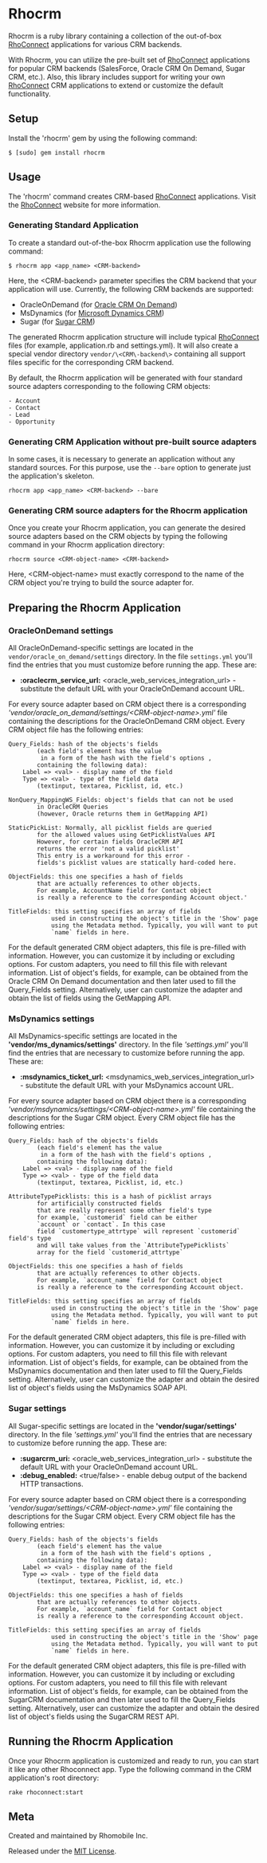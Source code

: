 Rhocrm
===

Rhocrm is a ruby library containing a collection of the out-of-box [RhoConnect](http://rhomobile.com/products/rhoconnect) applications 
for various CRM backends.  

With Rhocrm, you can utilize the pre-built set of [RhoConnect](http://rhomobile.com/products/rhoconnect/) applications 
for popular CRM backends (SalesForce, Oracle CRM On Demand, Sugar CRM, etc.). Also, this library includes support for writing your own [RhoConnect](http://rhomobile.com/products/rhoconnect/)
CRM applications to extend or customize the default functionality.

## Setup
Install the 'rhocrm' gem by using the following command:

	$ [sudo] gem install rhocrm


## Usage
The 'rhocrm' command creates CRM-based [RhoConnect](http://rhomobile.com/products/rhoconnect/) applications.
Visit the [RhoConnect](http://rhomobile.com/products/rhoconnect/) website for more information.

### Generating Standard Application

To create a standard out-of-the-box Rhocrm application use the following command:

	$ rhocrm app <app_name> <CRM-backend>

Here, the \<CRM\-backend\> parameter specifies the CRM backend that your application will use.
Currently, the following CRM backends are supported:

   - OracleOnDemand (for [Oracle CRM On Demand](http://crmondemand.oracle.com))
   - MsDynamics (for [Microsoft Dynamics CRM](http://www.microsoft.com/en-us/dynamics/default.aspx))
   - Sugar (for [Sugar CRM](http://http://www.sugarcrm.com/crm/))

The generated Rhocrm application structure will include typical [RhoConnect](http://rhomobile.com/products/rhoconnect/)
files (for example, application.rb and settings.yml). It will also create a special vendor directory `vendor/\<CRM\-backend\>`
containing all support files specific for the corresponding CRM backend.

By default, the Rhocrm application will be generated with four standard source adapters corresponding
to the following CRM objects:
	
	- Account
	- Contact
	- Lead
	- Opportunity


### Generating CRM Application without pre-built source adapters

In some cases, it is necessary to generate an application without any standard sources.
For this purpose, use the `--bare` option to generate just the application's skeleton.

	rhocrm app <app_name> <CRM-backend> --bare
	
	
### Generating CRM source adapters for the Rhocrm application

Once you create your Rhocrm application, you can generate the desired source adapters
based on the CRM objects by typing the following command in your Rhocrm application directory:

	rhocrm source <CRM-object-name> <CRM-backend>
	
Here, \<CRM\-object\-name\> must exactly correspond to the name of the CRM object you're trying to
build the source adapter for.

## Preparing the Rhocrm Application

### OracleOnDemand settings
All OracleOnDemand-specific settings are located in the `vendor/oracle_on_demand/settings` directory.
In the file `settings.yml` you'll find the entries that you must customize before running the app.
These are:

- **:oraclecrm_service_url:** <oracle_web_services_integration_url> - substitute the default URL with your OracleOnDemand account URL.

For every source adapter based on CRM object there is a corresponding *'vendor/oracle_on_demand/settings/\<CRM\-object\-name\>.yml'*
file containing the descriptions for the OracleOnDemand CRM object.
Every CRM object file has the following entries:

	Query_Fields: hash of the objects's fields 
			(each field's element has the value 
			 in a form of the hash with the field's options , 
			containing the following data):
      	Label => <val> - display name of the field
      	Type => <val> - type of the field data 
			(textinput, textarea, Picklist, id, etc.)
			
	NonQuery_MappingWS_Fields: object's fields that can not be used
	 		in OracleCRM Queries 
			(however, Oracle returns them in GetMapping API)

	StaticPickList: Normally, all picklist fields are queried 
			for the allowed values using GetPicklistValues API
            However, for certain fields OracleCRM API 
			returns the error 'not a valid picklist'
            This entry is a workaround for this error - 
			fields's picklist values are statically hard-coded here.

	ObjectFields: this one specifies a hash of fields 
			that are actually references to other objects. 
         	For example, AccountName field for Contact object 
			is really a reference to the corresponding Account object.'
	
	TitleFields: this setting specifies an array of fields
				used in constructing the object's title in the 'Show' page
				using the Metadata method. Typically, you will want to put 
				`name` fields in here.

For the default generated CRM object adapters, this file is pre-filled with information. However, you can customize it by including or excluding
options. For custom adapters, you need to fill this file with relevant information. List of object's fields, for example, can be obtained
from the Oracle CRM On Demand documentation and then later used to fill the Query_Fields setting. Alternatively, user can customize the adapter and obtain 
the list of fields using the GetMapping API.
 

### MsDynamics settings
All MsDynamics-specific settings are located in the **'vendor/ms_dynamics/settings'** directory.
In the file *'settings.yml'* you'll find the entries that are necessary to customize before running the app.
These are:

- **:msdynamics_ticket_url:** <msdynamics_web_services_integration_url> - substitute the default URL with your MsDynamics account URL.

For every source adapter based on CRM object there is a corresponding *'vendor/msdynamics/settings/\<CRM\-object\-name\>.yml'*
file containing the descriptions for the Sugar CRM object.
Every CRM object file has the following entries:

	Query_Fields: hash of the objects's fields 
			(each field's element has the value 
			 in a form of the hash with the field's options , 
			containing the following data):
      	Label => <val> - display name of the field
      	Type => <val> - type of the field data 
			(textinput, textarea, Picklist, id, etc.)
	
	AttributeTypePicklists: this is a hash of picklist arrays
			for artificially constructed fields
	    	that are really represent some other field's type
			for example, `customerid` field can be either
			`account` or `contact`. In this case
			field `customertype_attrtype` will represent `customerid` field's type
			and will take values from the `AttributeTypePicklists`
			array for the field `customerid_attrtype`

	ObjectFields: this one specifies a hash of fields 
			that are actually references to other objects. 
         	For example, `account_name` field for Contact object 
			is really a reference to the corresponding Account object.
	
	TitleFields: this setting specifies an array of fields
				used in constructing the object's title in the 'Show' page
				using the Metadata method. Typically, you will want to put 
				`name` fields in here.

For the default generated CRM object adapters, this file is pre-filled with information. However, you can customize it by including or excluding
options. For custom adapters, you need to fill this file with relevant information. List of object's fields, for example, can be obtained
from the MsDynamics documentation and then later used to fill the Query_Fields setting. Alternatively, user can customize the adapter and obtain 
the desired list of object's fields using the MsDynamics SOAP API.

### Sugar settings
All Sugar-specific settings are located in the **'vendor/sugar/settings'** directory.
In the file *'settings.yml'* you'll find the entries that are necessary to customize before running the app.
These are:

- **:sugarcrm_uri:** <oracle_web_services_integration_url> - substitute the default URL with your OracleOnDemand account URL.
- **:debug_enabled:** <true/false> - enable debug output of the backend HTTP transactions.

For every source adapter based on CRM object there is a corresponding *'vendor/sugar/settings/\<CRM\-object\-name\>.yml'*
file containing the descriptions for the Sugar CRM object.
Every CRM object file has the following entries:

	Query_Fields: hash of the objects's fields 
			(each field's element has the value 
			 in a form of the hash with the field's options , 
			containing the following data):
      	Label => <val> - display name of the field
      	Type => <val> - type of the field data 
			(textinput, textarea, Picklist, id, etc.)

	ObjectFields: this one specifies a hash of fields 
			that are actually references to other objects. 
         	For example, `account_name` field for Contact object 
			is really a reference to the corresponding Account object.
	
	TitleFields: this setting specifies an array of fields
				used in constructing the object's title in the 'Show' page
				using the Metadata method. Typically, you will want to put 
				`name` fields in here.

For the default generated CRM object adapters, this file is pre-filled with information. However, you can customize it by including or excluding
options. For custom adapters, you need to fill this file with relevant information. List of object's fields, for example, can be obtained
from the SugarCRM documentation and then later used to fill the Query_Fields setting. Alternatively, user can customize the adapter and obtain 
the desired list of object's fields using the SugarCRM REST API.

## Running the Rhocrm Application
Once your Rhocrm application is customized and ready to run, you can start it like any other Rhoconnect app.
Type the following command in the CRM application's root directory:

	rake rhoconnect:start
	

## Meta
Created and maintained by Rhomobile Inc.

Released under the [MIT License](http://www.opensource.org/licenses/mit-license.php).